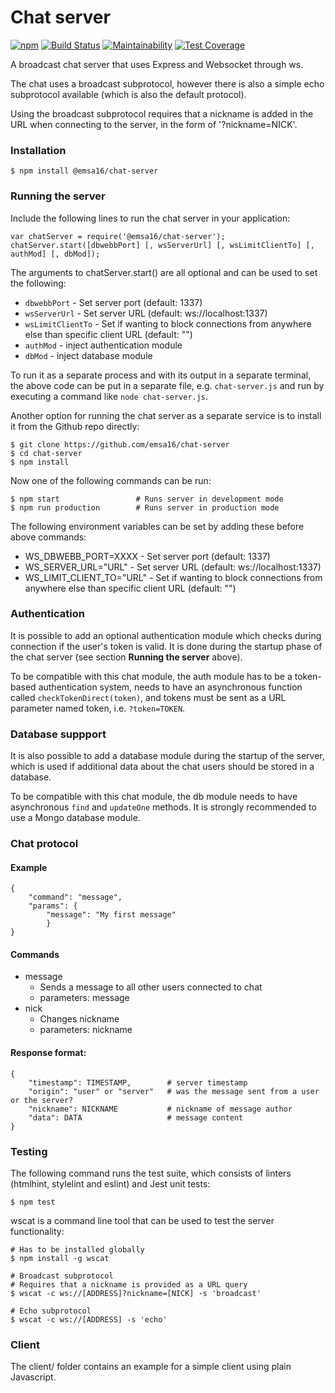 # Chat server

[![npm](https://img.shields.io/npm/v/@emsa16/chat-server.svg)](https://www.npmjs.com/package/@emsa16/chat-server)
[![Build Status](https://travis-ci.org/emsa16/chat-server.svg?branch=master)](https://travis-ci.org/emsa16/chat-server)
[![Maintainability](https://api.codeclimate.com/v1/badges/fb770235fdbaa11416bf/maintainability)](https://codeclimate.com/github/emsa16/chat-server/maintainability)
[![Test Coverage](https://api.codeclimate.com/v1/badges/fb770235fdbaa11416bf/test_coverage)](https://codeclimate.com/github/emsa16/chat-server/test_coverage)

A broadcast chat server that uses Express and Websocket through ws.

The chat uses a broadcast subprotocol, however there is also a simple echo subprotocol available (which is also the default protocol).

Using the broadcast subprotocol requires that a nickname is added in the URL when connecting to the server, in the form of '?nickname=NICK'.


### Installation

    $ npm install @emsa16/chat-server


### Running the server
Include the following lines to run the chat server in your application:

    var chatServer = require('@emsa16/chat-server');
    chatServer.start([dbwebbPort] [, wsServerUrl] [, wsLimitClientTo] [, authMod] [, dbMod]);

The arguments to chatServer.start() are all optional and can be used to set the following:
- `dbwebbPort` - Set server port (default: 1337)
- `wsServerUrl` - Set server URL (default: ws://localhost:1337)
- `wsLimitClientTo` - Set if wanting to block connections from anywhere else than specific client URL (default: "")
- `authMod` - inject authentication module
- `dbMod` - inject database module

To run it as a separate process and with its output in a separate terminal, the above code can be put in a separate file, e.g. `chat-server.js` and run by executing a command like `node chat-server.js`.

Another option for running the chat server as a separate service is to install it from the Github repo directly:

    $ git clone https://github.com/emsa16/chat-server
    $ cd chat-server
    $ npm install

Now one of the following commands can be run:

    $ npm start                 # Runs server in development mode
    $ npm run production        # Runs server in production mode

The following environment variables can be set by adding these before above commands:
- WS_DBWEBB_PORT=XXXX - Set server port (default: 1337)
- WS_SERVER_URL="URL" - Set server URL (default: ws://localhost:1337)
- WS_LIMIT_CLIENT_TO="URL" - Set if wanting to block connections from anywhere else than specific client URL (default: "")


### Authentication
It is possible to add an optional authentication module which checks during connection if the user's token is valid. It is done during the startup phase of the chat server (see section **Running the server** above).

To be compatible with this chat module, the auth module has to be a token-based authentication system, needs to have an asynchronous function called `checkTokenDirect(token)`, and tokens must be sent as a URL parameter named token, i.e. `?token=TOKEN`.


### Database suppport
It is also possible to add a database module during the startup of the server, which is used if additional data about the chat users should be stored in a database.

To be compatible with this chat module, the db module needs to have asynchronous `find` and `updateOne` methods. It is strongly recommended to use a Mongo database module.


### Chat protocol

#### Example
    {
        "command": "message",
        "params": {
            "message": "My first message"
            }
    }    

#### Commands
- message
    - Sends a message to all other users connected to chat
    - parameters: message
- nick
    - Changes nickname
    - parameters: nickname

#### Response format:
    {
        "timestamp": TIMESTAMP,        # server timestamp
        "origin": "user" or "server"   # was the message sent from a user or the server?
        "nickname": NICKNAME           # nickname of message author
        "data": DATA                   # message content
    }    


### Testing

The following command runs the test suite, which consists of linters (htmlhint, stylelint and eslint) and Jest unit tests:

    $ npm test

wscat is a command line tool that can be used to test the server functionality:

    # Has to be installed globally
    $ npm install -g wscat                            

    # Broadcast subprotocol
    # Requires that a nickname is provided as a URL query
    $ wscat -c ws://[ADDRESS]?nickname=[NICK] -s 'broadcast'

    # Echo subprotocol
    $ wscat -c ws://[ADDRESS] -s 'echo'


### Client

The client/ folder contains an example for a simple client using plain Javascript.
